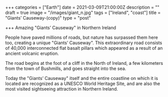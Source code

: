 +++
categories = ["Earth"]
date = 2021-03-09T21:00:00Z
description = ""
draft = true
image = "/images/giant_n.jpg"
tags = ["Ireland", "coast"]
title = "Giants’ Causeway-(copy)"
type = "post"

+++
Amazing "Giants’ Causeway" in Northern Ireland  
  
People have paved millions of roads, but nature has surpassed them here too, creating a unique "Giants’ Causeway". This extraordinary road consists of 40,000 interconnected flat basalt pillars which appeared as a result of an ancient volcanic eruption.  
  
The road begins at the foot of a cliff in the North of Ireland, a few kilometers from the town of Bushmills, and goes straight into the sea.  
  
Today the "Giants’ Causeway" itself and the entire coastline on which it is located are recognized as a UNESCO World Heritage Site, and are also the most visited sightseeing attraction in Northern Ireland.
